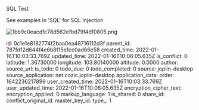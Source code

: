 SQL Test

See examples in 'SQL' for SQL Injection

![1bb9c0eacdfc78d562efbd79f4df0805.png](:/5123757f8e224d3abcd6e3a75bf85b5a)

id: 0c1e1e8182774f2baa0ea48716112d3f
parent_id: 787fd12d644f4e6b8f15e1cc0ad66e58
created_time: 2022-01-16T10:03:33.769Z
updated_time: 2022-01-16T10:06:05.635Z
is_conflict: 0
latitude: 1.36730000
longitude: 103.80140000
altitude: 0.0000
author: 
source_url: 
is_todo: 0
todo_due: 0
todo_completed: 0
source: joplin-desktop
source_application: net.cozic.joplin-desktop
application_data: 
order: 1642236217899
user_created_time: 2022-01-16T10:03:33.769Z
user_updated_time: 2022-01-16T10:06:05.635Z
encryption_cipher_text: 
encryption_applied: 0
markup_language: 1
is_shared: 0
share_id: 
conflict_original_id: 
master_key_id: 
type_: 1